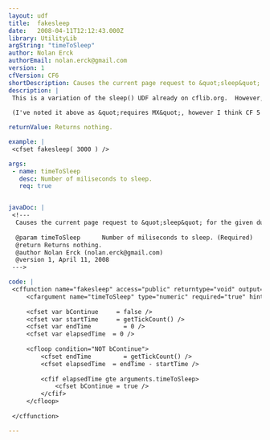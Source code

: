 ```yaml
---
layout: udf
title:  fakesleep
date:   2008-04-11T12:12:43.000Z
library: UtilityLib
argString: "timeToSleep"
author: Nolan Erck
authorEmail: nolan.erck@gmail.com
version: 1
cfVersion: CF6
shortDescription: Causes the current page request to &quot;sleep&quot; for the given duration, before continuing.
description: |
 This is a variation of the sleep() UDF already on cflib.org.  However, fake_sleep() is a bit more &quot;web hosting friendly&quot;.  If your web host has CreateObject( &quot;java&quot; ) turned off (as mine did), the existing sleep() method will not work.  This UDF is a &quot;side step&quot; around that issue.
 
 (I've noted it above as &quot;requires MX&quot;, however I think CF 5 support is possible as well with a minor edit or 2.)

returnValue: Returns nothing.

example: |
 <cfset fakesleep( 3000 ) />

args:
 - name: timeToSleep
   desc: Number of miliseconds to sleep.
   req: true


javaDoc: |
 <!---
  Causes the current page request to &quot;sleep&quot; for the given duration, before continuing.
  
  @param timeToSleep      Number of miliseconds to sleep. (Required)
  @return Returns nothing. 
  @author Nolan Erck (nolan.erck@gmail.com) 
  @version 1, April 11, 2008 
 --->

code: |
 <cffunction name="fakesleep" access="public" returntype="void" output="false">
     <cfargument name="timeToSleep" type="numeric" required="true" hint="the number of miliseconds you wish to sleep for." />
 
     <cfset var bContinue     = false />    
     <cfset var startTime     = getTickCount() />
     <cfset var endTime         = 0 />
     <cfset var elapsedTime  = 0 />
 
     <cfloop condition="NOT bContinue">
         <cfset endTime         = getTickCount() />
         <cfset elapsedTime  = endTime - startTime />
         
         <cfif elapsedTime gte arguments.timeToSleep>
             <cfset bContinue = true />
         </cfif>
     </cfloop>
     
 </cffunction>

---
```


